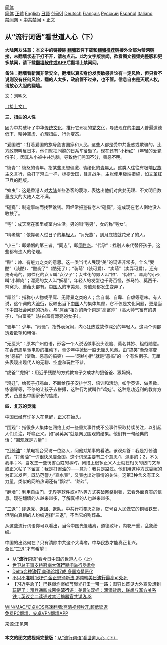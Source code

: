  <!-- 面包屑导航 --> <div class="breadcrumb"><!-- GTranslate: https://gtranslate.io/ -->  <div class="switcher notranslate">  <div class="selected">  <a href="#" onclick="return false;"> 简体</a>  </div>  <div class="option">  <a href="https://www.bannedbook.org" onclick="doGTranslate('zh-CN|zh-CN');jQuery('div.switcher div.selected a').html(jQuery(this).html());return false;" title="简体中文" class="nturl selected"> 简体</a>  <a href="https://www.bannedbook.org/zh-tw/" onclick="doGTranslate('zh-CN|zh-TW');jQuery('div.switcher div.selected a').html(jQuery(this).html());return false;" title="繁體中文" class="nturl"> 正體</a>  <a href="https://www.bannedbook.org/en/" onclick="doGTranslate('zh-CN|en');jQuery('div.switcher div.selected a').html(jQuery(this).html());return false;" title="English" class="nturl"> English</a>  <a href="https://www.bannedbook.org/ja/" onclick="doGTranslate('zh-CN|ja');jQuery('div.switcher div.selected a').html(jQuery(this).html());return false;" title="日本語" class="nturl"> 日語</a>  <a href="https://www.bannedbook.org/ko/" onclick="doGTranslate('zh-CN|ko');jQuery('div.switcher div.selected a').html(jQuery(this).html());return false;" title="한국어" class="nturl"> 한국어</a>  <a href="https://www.bannedbook.org/de/" onclick="doGTranslate('zh-CN|de');jQuery('div.switcher div.selected a').html(jQuery(this).html());return false;" title="Deutsch" class="nturl"> Deutsch</a>  <a href="https://www.bannedbook.org/fr/" onclick="doGTranslate('zh-CN|fr');jQuery('div.switcher div.selected a').html(jQuery(this).html());return false;" title="Français" class="nturl"> Français</a>  <a href="https://www.bannedbook.org/ru/" onclick="doGTranslate('zh-CN|ru');jQuery('div.switcher div.selected a').html(jQuery(this).html());return false;" title="Русский" class="nturl"> Русский</a>  <a href="https://www.bannedbook.org/es/" onclick="doGTranslate('zh-CN|es');jQuery('div.switcher div.selected a').html(jQuery(this).html());return false;" title="Español" class="nturl"> Español</a>  <a href="https://www.bannedbook.org/it/" onclick="doGTranslate('zh-CN|it');jQuery('div.switcher div.selected a').html(jQuery(this).html());return false;" title="Italiano" class="nturl"> Italiano</a>  </div>  </div>      <div class='breadcrumb-sub'><!-- Breadcrumb NavXT 6.3.0 --> <a href="https://www.bannedbook.org/" class="home">禁闻网</a> &gt; <a href="https://www.bannedbook.org/bnews/cbnews/" class="category">中共禁闻</a> &gt; 正文</div></div><h2>从“流行词语”看世道人心（下）</h2> <p class="notice"><b>大陆网友注意：本文中的链接除 <a href="https://github.com/bannedbook/fanqiang" >翻墙</a>软件下载和<a href="https://github.com/killgcd/justmysocks/blob/master/README.md">翻墙推荐</a>链接外全部为禁网链接，未翻墙状态下打不开，请勿点击。此为文字版禁闻，欲看图文视频完整版和更多禁闻，请下载<a href="https://github.com/bannedbook/fanqiang">翻墙软件或APP</a>后翻墙上禁闻网。</p><p>备注：翻墙看新闻非常安全，翻墙以真实身份发表敏感言论有一定风险，但只看不说则没有任何风险，翻的人太多，政府管不过来，也不管。信息自由是天赋人权，请放心大胆的翻墙。</b></p>  <div class="entry"> <p></p> <p>文：刘明义</p> <p><a href="https://www.bannedbook.org/bnews/cbnews/20210722/1592033.html" target="_blank" rel="noopener">（接上文）</a></p> <p><strong>三．扭曲的人性</strong></p> <p>因为中共破坏了中华<span class='wp_keywordlink_affiliate'><a href="https://www.bannedbook.org/bnews/tculture/" title="传统文化" target="_blank">传统文化</a></span>，推行它邪恶的<span class='wp_keywordlink'><a href="https://www.bannedbook.org/forum2/topic3.html" title="《解体党文化》" target="_blank">党文化</a></span>，导致现在的<span class='wp_keywordlink_affiliate'><a href="https://www.bannedbook.org/" title="中国" target="_blank">中国</a></span>人普遍道德低下、精神空虚、心理扭曲、行为变态。</p> <p>“爱国贼”：打着爱国的旗号危害国家和人民。这些人都是受中共蛊惑或欺骗的。比方政府叫反日本，他们就把同胞的日系车给砸了。现在还有“小粉红”（年轻的爱党份子），因其从小被中共洗脑，导致他们党国不分，善恶不明。</p> <p>“愤青”：愤怒的青年。指某些思想偏激、情绪化的<a href="https://www.bannedbook.org/bnews/tag/%E9%9D%92%E5%B9%B4%E4%BA%BA/" class="st_tag internal_tag" rel="tag" title="标签 青年人 下的日志">青年人</a>。这类人往往有极端<span class='wp_keywordlink'><a href="https://www.bannedbook.org/forum11/topic333.html" title="禁片：民族主义和三座大山" target="_blank">民族主义</a></span>言行，象打了鸡血一样，标榜爱国，轻言战争，主张使用极端措施，如文革红卫兵的翻版。</p>  <p>“蝗虫”：这是香港人对<span class='wp_keywordlink_affiliate'><a href="https://www.bannedbook.org/" title="大陆" target="_blank">大陆</a></span>某些游客的蔑称，表达出他们对贪婪无理、不文明且数量庞大的大陆人之不满。</p> <p>“碰瓷”：制造事端而找茬讹钱。因经常报道有老人“碰瓷”，造成现在老人倒地没人敢扶了。</p> <p>“宅”：成天窝在家里或室内生活。男的叫“宅男”，女的称“宅女”。</p> <p>“啃老族”：依靠老人过日子的<a href="https://www.bannedbook.org/bnews/tag/%e5%b9%b4%e8%bd%bb%e4%ba%ba/" class="st_tag internal_tag" rel="tag" title="标签 年轻人 下的日志">年轻人</a>。“月光族”，到月底钱就花光了的人。</p> <p>“小三”：即婚姻的第三者。“同志”，即<span class='wp_keywordlink'><a href="https://www.bannedbook.org/forum57/topic6302.html" title="我所知道的地球历史与奥秘篇（十）：同性恋与吸毒" target="_blank">同性恋</a></span>。“代孕”：找别人来代替怀孩子。这些都有违人的伦理。</p> <p>“酷”：帅、有魅力之类的意思。这一类当代人展现“美”的词语非常多，什么“耍酷”（装酷）、“酷毙了”（酷死了）；“装萌”（装可爱）、“卖萌”（卖弄可爱）。还有更奇葩的，男性化的女人叫“女汉子”；女性化的男人叫“娘”、“伪娘”。漂亮的小伙叫“小鲜肉”；漂亮的女人叫“妖精”。年轻人的发型也千奇百怪，杀马特、莫西干、鸡窝头、蘑菇头都有。<a href="https://www.bannedbook.org/bnews/tag/%e4%b8%ad%e5%9b%bd%e4%ba%ba/" class="st_tag internal_tag" rel="tag" title="标签 中国人 下的日志">中国人</a>的审美观、价值观都发生变异了。</p> <p>“屌丝”：指称小人物或平庸、无背景之类的人；含自嘲、自卑、自虐等意味。有人说，这个词的大<a href="https://www.bannedbook.org/bnews/tag/%E6%B5%81%E8%A1%8C/" class="st_tag internal_tag" rel="tag" title="标签 流行 下的日志">流行</a>，反映出当下<a href="https://www.bannedbook.org/bnews/tag/%E4%B8%AD%E5%9B%BD/" class="st_tag internal_tag" rel="tag" title="标签 中国 下的日志">中国</a>人的集体焦虑，它不仅是文化问题，更是当下中国社会问题的折射。与“屌丝”相对的两个词是“高富帅”（高大帅气富有的男子）、“白富美”（肤白富有漂亮的女子）。</p>  <p>“骚年”：少年。“闷骚”，指外表沉闷，内心狂热或故作深沉的年轻人。这两个词都透着欲望和粗俗。</p> <p>“无厘头”：原本广州俗语，形容一个人说话做事没头没脑、莫名其妙、粗俗随意。在香港周星驰电影的推动下，青少年中掀起一股无厘头风潮。由“搞笑”渐渐演变为“恶搞”（使劲、恶意的搞笑）——“网络小胖”就是“恶搞”的一个有名例子。无厘头表现出现代人的无聊、空虚和玩世不恭。</p> <p>“虎爸”“虎妈”：用近乎残酷的方式教育子女成才的狠爸爸、狠妈妈。</p> <p>“鸡娃”，给孩子打鸡血，不断给孩子安排学习、培训和活动，如学英语、做奥数、练钢琴等，不停的让孩子去拼搏，这种行为就叫作“鸡娃”。这种急功近利的教育方式，凸显出中国家长的焦虑。</p> <p><strong>四．复苏的灵魂</strong></p> <p>中国已经有许多人在觉醒，<a href="https://www.bannedbook.org/bnews/tag/%E6%AD%A3%E4%B9%89/" class="st_tag internal_tag" rel="tag" title="标签 正义 下的日志">正义</a>在抬头。</p> <p>“围观”：指很多人集体在网络上对一些重大事件或不公事件采取持续关注，以引起人们关注，呼唤正义。如“吴英案”就是网民围观的结果。他们有一句经典的话：“围观就是力量”！</p>  <p>“<a href="https://www.bannedbook.org/bnews/tag/%E6%89%93%E9%85%B1%E6%B2%B9/" class="st_tag internal_tag" rel="tag" title="标签 打酱油 下的日志">打酱油</a>”：某电视台采访一位路人，问他对某事的看法。该观众答：我是打酱油的。“打酱油”一词很快风靡全国。这个词现主要有三个意思:1，混事的；2，不关我事；3，当发生一些伤害百姓的事时，网络上很多正义人士就在相关的热门文章或正义帖子下<span class='wp_keywordlink'><a href="https://www.bannedbook.org/bnews/tougao/" title="留言" target="_blank">留言</a></span>：我是打酱油的——意为：我只是路过。他们用这种方式委婉的为正义发声，既防范警方“查水表”，又表达出对事情的关注。这第3种含义有正义力量，类似的网络热词还有“飘过”、“路过”。</p> <p>“翻墙”：利用<span class='wp_keywordlink'><a href="https://www.bannedbook.org/forum23/topic2136.html" title="自由门最新版下载 " target="_blank">自由门</a></span>、<span class='wp_keywordlink'><a href="https://www.bannedbook.org/forum23/topic2139.html" title="无界浏览最新版下载 " target="_blank">无界</a></span>等软件或VPN等方式突破<a href="https://www.bannedbook.org/bnews/tag/%E7%BD%91%E7%BB%9C%E5%B0%81%E9%94%81/" class="st_tag internal_tag" rel="tag" title="标签 网络封锁 下的日志">网络封锁</a>，去看外面真实的信息。现在翻墙的人越来越多，了解真相的人也越来越多。</p> <p>“<span class='wp_keywordlink'><a href="http://tuidang.epochtimes.com/" title="三退-退出党团队" rel="nofollow" target="_blank">三退</a></span>”：即<span class='wp_keywordlink'><a href="http://tuidang.epochtimes.com/" title="退党" rel="nofollow" target="_blank">退党</a></span>、<span class='wp_keywordlink'><a href="http://tuidang.epochtimes.com/" title="退出共青团" rel="nofollow" target="_blank">退团</a></span>、<span class='wp_keywordlink'><a href="http://tuidang.epochtimes.com/" title="退出少先队" rel="nofollow" target="_blank">退队</a></span>。中共行将覆灭之际，它号召人民做它的铜墙铁壁，但明白真相的人纷纷选择“三退”，不当它的殉葬品。</p> <p>从这些流行词语你可以看出，当今中国光怪陆离，道德败坏，内卷严重，乱象纷纷。</p> <p>中国的出路何在？只有清除中共这个大毒瘤，中华民族才能真正复兴。<br /> 全民“三退”才有希望！</p> <p></p> <ul class='op-related-articles' title='相关阅读'> <li><a href='https://www.bannedbook.org/bnews/cbnews/20210722/1592033.html' target='_blank'>从“<b>流行</b>词语”看今日中国的世道人心（上）</a></li> <li><a href='https://www.bannedbook.org/bnews/baitai/20210721/1591430.html' target='_blank'>世卫总干事支持冠病大<b>流行</b>期间举行奥运会</a></li> <li><a href='https://www.bannedbook.org/bnews/taiwannews/20210720/1590455.html' target='_blank'>Delta变种<b>流行</b> 美确诊增7成 多国疫情恶化</a></li> <li><a href='https://www.bannedbook.org/bnews/cnnews/20210719/1589924.html' target='_blank'>不只不准喊“欧巴” 金正恩颁新法 追南韩美日<b>流行</b>最高可处死</a></li> <li><a href='https://www.bannedbook.org/bnews/bannedvideo/20210719/1589760.html' target='_blank'>【习近平急了】巴铁爆炸案细节曝光打击一带一路；图穷匕首见大外宣没想到玩砸了；拜登通胀成网络<b>流行</b>语；美司法双标；滴滴背后，联想与军方关系铁；英议会二读通过禁活摘器官共谋法JS</a></li> </ul> <p class="texttj"> <a href="https://github.com/bannedbook/fanqiang/wiki/V2ray%E6%9C%BA%E5%9C%BA" target="_blank">WIN/MAC/安卓/iOS高速翻墙:高清视频秒开,超低延迟</a><br/> <a href="https://github.com/bannedbook/fanqiang/wiki/%E7%A6%81%E9%97%BB%E7%BD%91%E5%AE%89%E5%8D%93%E7%BF%BB%E5%A2%99%E6%96%B0%E9%97%BBAPP" target="_blank">免费PC翻墙、安卓VPN翻墙APP</a></p> <p>来源:正见网</p><a name='sharetosocial'></a>  <div style="margin-bottom:5px;padding-bottom:5px;clear:both"> <div id="archive-pix-1" class="banner-ads"> <!-- AuctionX Display platform tag START --> <div id="26318x728x90x621x_ADSLOT2" clicktrack="%%CLICK_URL_ESC%%"></div> <!-- AuctionX Display platform tag END --> </div> <div id="archive-pix-2" class="banner-ads"> <!-- AuctionX Display platform tag START --> <div id="26315x300x250x621x_ADSLOT2" clicktrack="%%CLICK_URL_ESC%%"></div> <!-- AuctionX Display platform tag END --> </div> </div>  <div id="archive-pix-1" class="banner-ads"> <!-- AuctionX Display platform tag START --> <div id="26318x728x90x621x_ADSLOT3" clicktrack="%%CLICK_URL_ESC%%"></div> <!-- AuctionX Display platform tag END --> </div> <div><b>本文的图文或视频完整版</b>：<a href='https://www.bannedbook.org/bnews/cbnews/20210723/1592681.html'>从“流行词语”看世道人心（下）</a></div>  </div><!--END ENTRY--> 
